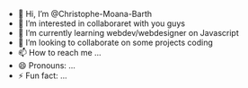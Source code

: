 - 👋 Hi, I’m @Christophe-Moana-Barth
- 👀 I’m interested in collaboraret with you guys
- 🌱 I’m currently learning webdev/webdesigner on Javascript
- 💞️ I’m looking to collaborate on some projects coding
- 📫 How to reach me ...
- 😄 Pronouns: ...
- ⚡ Fun fact: ...

<!---
ChristopheBarth/ChristopheBarth is a ✨ special ✨ repository because its `README.md` (this file) appears on your GitHub profile.
You can click the Preview link to take a look at your changes.
--->

